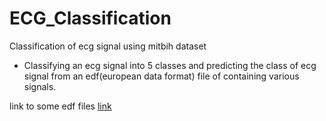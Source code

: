 # ECG_Classification
Classification of ecg signal using mitbih dataset

- Classifying an ecg signal into 5 classes and predicting the class of ecg signal from an edf(european data format) file of containing various signals.

link to some edf files [link](https://drive.google.com/drive/folders/1pbmj1iQQ9neC0cCyHZ1aqks2R7eTTcwx?usp=sharing)
